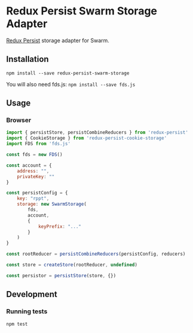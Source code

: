 # Redux Persist Swarm Storage Adapter

[Redux Persist](https://github.com/rt2zz/redux-persist) storage adapter for Swarm.
## Installation

`npm install --save redux-persist-swarm-storage`

You will also need fds.js: 
`npm install --save fds.js`


## Usage

### Browser


```js
import { persistStore, persistCombineReducers } from 'redux-persist'
import { CookieStorage } from 'redux-persist-cookie-storage'
import FDS from 'fds.js'

const fds = new FDS()

const account = {
    address: "",
    privateKey: ""
}

const persistConfig = {
    key: "rppt",
    storage: new SwarmStorage(
        fds,
        account,
        {
            keyPrefix: "..."
        }
    )
}

const rootReducer = persistCombineReducers(persistConfig, reducers)

const store = createStore(rootReducer, undefined)

const persistor = persistStore(store, {})
```

## Development

### Running tests

`npm test`
